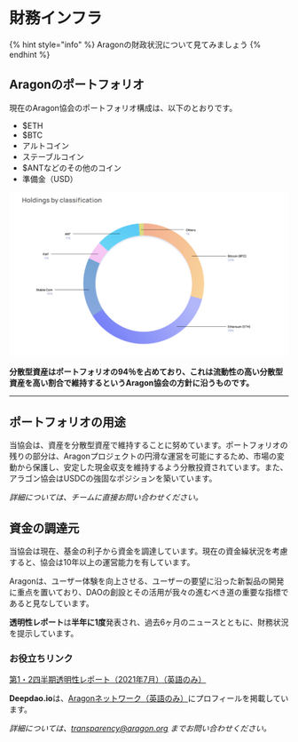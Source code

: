 # 財務インフラ

{% hint style="info" %}
Aragonの財政状況について見てみましょう
{% endhint %}

## Aragonのポートフォリオ

現在のAragon協会のポートフォリオ構成は、以下のとおりです。

* $ETH
* $BTC
* アルトコイン
* ステーブルコイン
* $ANTなどのその他のコイン
* 準備金（USD）

![2021年第３四半期時点のポートフォリオ](<../../.gitbook/assets/Screen Shot 2022-01-23 at 8.49.52 PM.png>)

**分散型資産はポートフォリオの94％を占めており、これは流動性の高い分散型資産を高い割合で維持するというAragon協会の方針に沿うものです。**&#x20;

***

## ポートフォリオの用途

当協会は、資産を分散型資産で維持することに努めています。ポートフォリオの残りの部分は、Aragonプロジェクトの円滑な運営を可能にするため、市場の変動から保護し、安定した現金収支を維持するよう分散投資されています。また、アラゴン協会はUSDCの強固なポジションを築いています。

_詳細については、チームに直接お問い合わせください。_

## 資金の調達元

当協会は現在、基金の利子から資金を調達しています。現在の資金繰状況を考慮すると、協会は10年以上の運営能力を有しています。

Aragonは、ユーザー体験を向上させる、ユーザーの要望に沿った新製品の開発に重点を置いており、DAOの創設とその活用が我々の進むべき道の重要な指標であると見なしています。

**透明性レポート**は**半年に1度**発表され、過去6ヶ月のニュースとともに、財務状況を提示しています。

### **お役立ちリンク**

[第1・2四半期透明性レポート（2021年7月）（英語のみ）](https://assets.website-files.com/5e997428d0f2eb13a90aec8c/60f15e66bc685a9ffefe088e\_Aragon\_Transparency\_Report\_-\_07-21\_18.pdf)

**Deepdao.io**は、[Aragonネットワーク（英語のみ）](https://deepdao.io/organization/18abd2d8-ff90-40cd-a889-4cc2fed78364/finance)にプロフィールを掲載しています。

_詳細については、transparency@aragon.org までお問い合わせください。_
